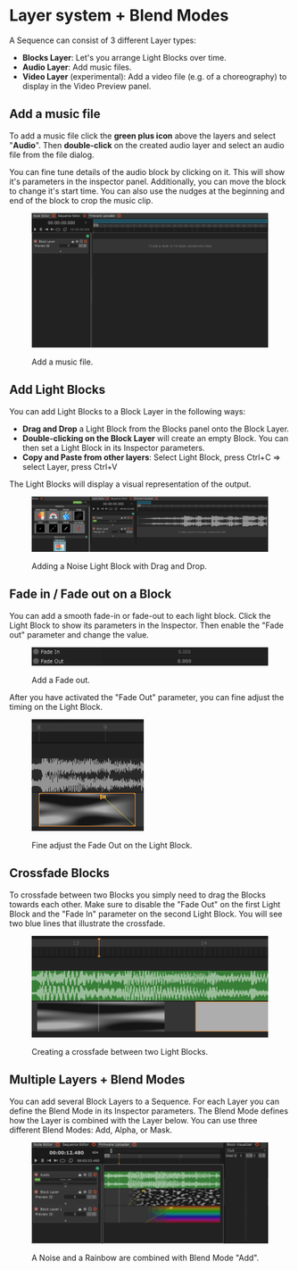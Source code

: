# Layer system + Blend Modes

A Sequence can consist of 3 different Layer types:

* **Blocks Layer**: Let's you arrange Light Blocks over time.
* **Audio Layer**: Add music files.
* **Video Layer** (experimental): Add a video file (e.g. of a choreography) to display in the Video Preview panel.



## Add a music file

To add a music file click the **green plus icon** above the layers and select "**Audio**". Then **double-click** on the created audio layer and select an audio file from the file dialog.

You can fine tune details of the audio block by clicking on it. This will show it's parameters in the inspector panel. Additionally, you can move the block to change it's start time. You can also use the nudges at the beginning and end of the block to crop the music clip.

<figure><img src="../.gitbook/assets/sequence-add-audio.gif" alt=""><figcaption><p>Add a music file.</p></figcaption></figure>

## Add Light Blocks

You can add Light Blocks to a Block Layer in the following ways:

* **Drag and Drop** a Light Block from the Blocks panel onto the Block Layer.
* **Double-clicking on the Block Layer** will create an empty Block. You can then set a Light Block in its Inspector parameters.
* **Copy and Paste from other layers**: Select Light Block, press Ctrl+C => select Layer, press Ctrl+V

The Light Blocks will display a visual representation of the output.

<figure><img src="../.gitbook/assets/sequence-add-blocks.gif" alt=""><figcaption><p>Adding a Noise Light Block with Drag and Drop.</p></figcaption></figure>

## Fade in / Fade out on a Block

You can add a smooth fade-in or fade-out to each light block. Click the Light Block to show its parameters in the Inspector. Then enable the "Fade out" parameter and change the value.

<figure><img src="../.gitbook/assets/sequence-fade-out.gif" alt=""><figcaption><p>Add a Fade out.</p></figcaption></figure>

After you have activated the "Fade Out" parameter, you can fine adjust the timing on the Light Block.

<figure><img src="../.gitbook/assets/sequence-fade-out2.gif" alt=""><figcaption><p>Fine adjust the Fade Out on the Light Block.</p></figcaption></figure>

## Crossfade Blocks

To crossfade between two Blocks you simply need to drag the Blocks towards each other. Make sure to disable the "Fade Out" on the first Light Block and the "Fade In" parameter on the second Light Block. You will see two blue lines that illustrate the crossfade.

<figure><img src="../.gitbook/assets/sequence-crossfade.gif" alt=""><figcaption><p>Creating a crossfade between two Light Blocks.</p></figcaption></figure>

## Multiple Layers + Blend Modes

You can add several Block Layers to a Sequence. For each Layer you can define the Blend Mode in its Inspector parameters. The Blend Mode defines how the Layer is combined with the Layer below. You can use three different Blend Modes: Add, Alpha, or Mask.

<figure><img src="../.gitbook/assets/sequence-layers.gif" alt=""><figcaption><p>A Noise and a Rainbow are combined with Blend Mode "Add".</p></figcaption></figure>

